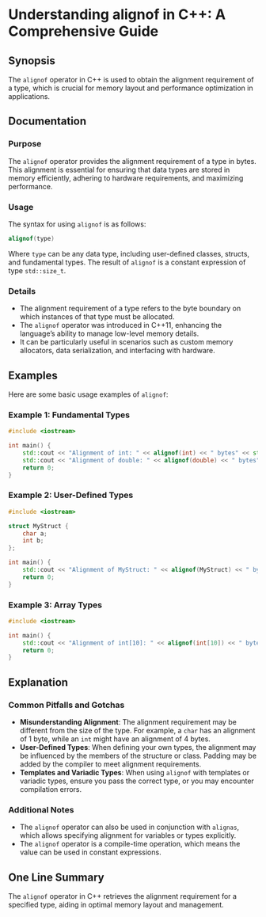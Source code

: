 <!--
Meta Description: # Understanding alignof in C++: A Comprehensive Guide ## Synopsis The `alignof` operator in C++ is used to obtain the alignment requirement of a type,...
Meta Keywords: alignof, alignment, type, types, std
-->

# Understanding alignof in C++: A Comprehensive Guide

## Synopsis
The `alignof` operator in C++ is used to obtain the alignment requirement of a type, which is crucial for memory layout and performance optimization in applications.

## Documentation
### Purpose
The `alignof` operator provides the alignment requirement of a type in bytes. This alignment is essential for ensuring that data types are stored in memory efficiently, adhering to hardware requirements, and maximizing performance.

### Usage
The syntax for using `alignof` is as follows:

```cpp
alignof(type)
```

Where `type` can be any data type, including user-defined classes, structs, and fundamental types. The result of `alignof` is a constant expression of type `std::size_t`.

### Details
- The alignment requirement of a type refers to the byte boundary on which instances of that type must be allocated.
- The `alignof` operator was introduced in C++11, enhancing the language’s ability to manage low-level memory details.
- It can be particularly useful in scenarios such as custom memory allocators, data serialization, and interfacing with hardware.

## Examples
Here are some basic usage examples of `alignof`:

### Example 1: Fundamental Types
```cpp
#include <iostream>

int main() {
    std::cout << "Alignment of int: " << alignof(int) << " bytes" << std::endl;
    std::cout << "Alignment of double: " << alignof(double) << " bytes" << std::endl;
    return 0;
}
```

### Example 2: User-Defined Types
```cpp
#include <iostream>

struct MyStruct {
    char a;
    int b;
};

int main() {
    std::cout << "Alignment of MyStruct: " << alignof(MyStruct) << " bytes" << std::endl;
    return 0;
}
```

### Example 3: Array Types
```cpp
#include <iostream>

int main() {
    std::cout << "Alignment of int[10]: " << alignof(int[10]) << " bytes" << std::endl;
    return 0;
}
```

## Explanation
### Common Pitfalls and Gotchas
- **Misunderstanding Alignment**: The alignment requirement may be different from the size of the type. For example, a `char` has an alignment of 1 byte, while an `int` might have an alignment of 4 bytes.
- **User-Defined Types**: When defining your own types, the alignment may be influenced by the members of the structure or class. Padding may be added by the compiler to meet alignment requirements.
- **Templates and Variadic Types**: When using `alignof` with templates or variadic types, ensure you pass the correct type, or you may encounter compilation errors.

### Additional Notes
- The `alignof` operator can also be used in conjunction with `alignas`, which allows specifying alignment for variables or types explicitly.
- The `alignof` operator is a compile-time operation, which means the value can be used in constant expressions.

## One Line Summary
The `alignof` operator in C++ retrieves the alignment requirement for a specified type, aiding in optimal memory layout and management.